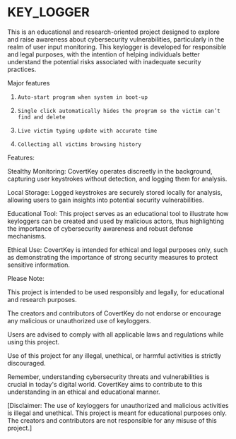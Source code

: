 # KEY_LOGGER
This is an educational and research-oriented project designed to explore and raise awareness about cybersecurity vulnerabilities, particularly in the realm of user input monitoring. This keylogger is developed for responsible and legal purposes, with the intention of helping individuals better understand the potential risks associated with inadequate security practices.



Major features

1.     Auto-start program when system in boot-up
2.     Single click automatically hides the program so the victim can’t find and delete
3.     Live victim typing update with accurate time   
4.     Collecting all victims browsing history


Features:


Stealthy Monitoring: CovertKey operates discreetly in the background, capturing user keystrokes without detection, and logging them for analysis.

Local Storage: Logged keystrokes are securely stored locally for analysis, allowing users to gain insights into potential security vulnerabilities.

Educational Tool: This project serves as an educational tool to illustrate how keyloggers can be created and used by malicious actors, thus highlighting the importance of cybersecurity awareness and robust defense mechanisms.

Ethical Use: CovertKey is intended for ethical and legal purposes only, such as demonstrating the importance of strong security measures to protect sensitive information.



Please Note:

This project is intended to be used responsibly and legally, for educational and research purposes.

The creators and contributors of CovertKey do not endorse or encourage any malicious or unauthorized use of keyloggers.

Users are advised to comply with all applicable laws and regulations while using this project.

Use of this project for any illegal, unethical, or harmful activities is strictly discouraged.

Remember, understanding cybersecurity threats and vulnerabilities is crucial in today's digital world. CovertKey aims to contribute to this understanding in an ethical and educational manner.

[Disclaimer: The use of keyloggers for unauthorized and malicious activities is illegal and unethical. This project is meant for educational purposes only. The creators and contributors are not responsible for any misuse of this project.]
